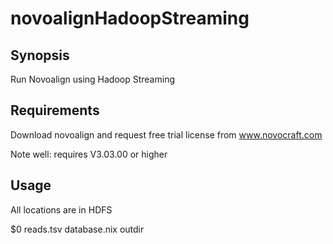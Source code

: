 novoalignHadoopStreaming
========================

Synopsis
----------
Run Novoalign using Hadoop Streaming

Requirements
-------------------------
Download novoalign and request free  trial license from www.novocraft.com

Note well: requires V3.03.00 or higher


Usage
---------------------------

All locations are in HDFS

$0 reads.tsv database.nix outdir
